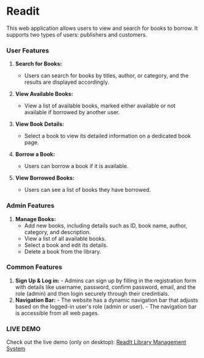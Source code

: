# Readit
This web application allows users to view and search for books to borrow.
It supports two types of users: publishers and customers.

### User Features
1. **Search for Books:**
   - Users can search for books by titles, author, or category, and the results are displayed accordingly.

2. **View Available Books:**
   - View a list of available books, marked either available or not available if borrowed by another user.

3. **View Book Details:**
   - Select a book to view its detailed information on a dedicated book page.

4. **Borrow a Book:**
   - Users can borrow a book if it is available.

5. **View Borrowed Books:**
   - Users can see a list of books they have borrowed.
  

### Admin Features
1. **Manage Books:**
   - Add new books, including details such as ID, book name, author, category, and description.
   - View a list of all available books.
   - Select a book and edit its details.
   - Delete a book from the library.


### Common Features
  1. **Sign Up & Log in:**
    - Admins can sign up by filling in the registration form with details like username,
      password, confirm password, email, and the role (admin) and then login securely through their credintials.
  2. **Navigation Bar:**
    - The website has a dynamic navigation bar that adjusts based on the logged-in user's role (admin or user).
    - The navigation bar is accessible from all web pages.

     
### LIVE DEMO
 Check out the live demo (only on desktop): [ReadIt Library Management System](https://readitlibrary.pythonanywhere.com)

